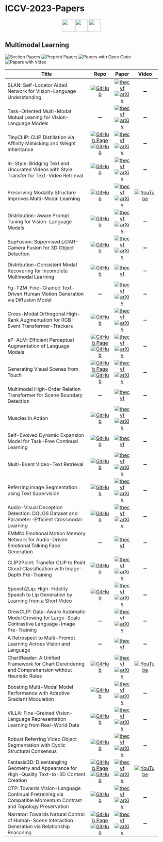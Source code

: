 # ICCV-2023-Papers

<div align="center">
    <a href="https://github.com/DmitryRyumin/ICCV-2023-Papers/blob/main/sections/scene-analysis-and-understanding.md">
        <img src="https://cdn.jsdelivr.net/gh/DmitryRyumin/NewEraAI-Papers@main/images/left.svg" width="40" />
    </a>
    <a href="https://github.com/DmitryRyumin/ICCV-2023-Papers/">
        <img src="https://cdn.jsdelivr.net/gh/DmitryRyumin/NewEraAI-Papers@main/images/home.svg" width="40" />
    </a>
    <a href="https://github.com/DmitryRyumin/ICCV-2023-Papers/blob/main/sections/human-in-the-loop-computer-vision.md">
        <img src="https://cdn.jsdelivr.net/gh/DmitryRyumin/NewEraAI-Papers@main/images/right.svg" width="40" />
    </a>
</div>

## Multimodal Learning

![Section Papers](https://img.shields.io/badge/Section%20Papers-30-42BA16) ![Preprint Papers](https://img.shields.io/badge/Preprint%20Papers-25-b31b1b) ![Papers with Open Code](https://img.shields.io/badge/Papers%20with%20Open%20Code-24-1D7FBF) ![Papers with Video](https://img.shields.io/badge/Papers%20with%20Video-3-FF0000)

| **Title** | **Repo** | **Paper** | **Video** |
|-----------|:--------:|:---------:|:---------:|
| SLAN: Self-Locator Aided Network for Vision-Language Understanding | [![GitHub](https://img.shields.io/github/stars/scok30/SLAN)](https://github.com/scok30/SLAN) | [![thecvf](https://img.shields.io/badge/pdf-thecvf-7395C5.svg)](https://openaccess.thecvf.com/content/ICCV2023/papers/Zhai_SLAN_Self-Locator_Aided_Network_for_Vision-Language_Understanding_ICCV_2023_paper.pdf) <br /> [![arXiv](https://img.shields.io/badge/arXiv-2211.16208-b31b1b.svg)](https://arxiv.org/abs/2211.16208) | :heavy_minus_sign: |
| Task-Oriented Multi-Modal Mutual Leaning for Vision-Language Models | :heavy_minus_sign: | [![thecvf](https://img.shields.io/badge/pdf-thecvf-7395C5.svg)](https://openaccess.thecvf.com/content/ICCV2023/papers/Long_Task-Oriented_Multi-Modal_Mutual_Leaning_for_Vision-Language_Models_ICCV_2023_paper.pdf) <br /> [![arXiv](https://img.shields.io/badge/arXiv-2303.17169-b31b1b.svg)](https://arxiv.org/abs/2303.17169) | :heavy_minus_sign: |
| TinyCLIP: CLIP Distillation via Affinity Mimicking and Weight Inheritance | [![GitHub Page](https://img.shields.io/badge/GitHub-Page-159957.svg)](https://github.com/microsoft/Cream/tree/main/TinyCLIP) <br /> [![GitHub](https://img.shields.io/github/stars/microsoft/Cream)](https://github.com/microsoft/Cream) | [![thecvf](https://img.shields.io/badge/pdf-thecvf-7395C5.svg)](https://openaccess.thecvf.com/content/ICCV2023/papers/Wu_TinyCLIP_CLIP_Distillation_via_Affinity_Mimicking_and_Weight_Inheritance_ICCV_2023_paper.pdf) <br /> [![arXiv](https://img.shields.io/badge/arXiv-2309.12314-b31b1b.svg)](https://arxiv.org/abs/2309.12314) | :heavy_minus_sign: |
| In-Style: Bridging Text and Uncurated Videos with Style Transfer for Text-Video Retrieval | [![GitHub](https://img.shields.io/github/stars/ninatu/in_style)](https://github.com/ninatu/in_style) | [![thecvf](https://img.shields.io/badge/pdf-thecvf-7395C5.svg)](https://openaccess.thecvf.com/content/ICCV2023/papers/Shvetsova_In-Style_Bridging_Text_and_Uncurated_Videos_with_Style_Transfer_for_ICCV_2023_paper.pdf) <br /> [![arXiv](https://img.shields.io/badge/arXiv-2309.08928-b31b1b.svg)](https://arxiv.org/abs/2309.08928) | :heavy_minus_sign: |
| Preserving Modality Structure Improves Multi-Modal Learning | [![GitHub](https://img.shields.io/github/stars/Swetha5/Multi_Sinkhorn_Knopp)](https://github.com/Swetha5/Multi_Sinkhorn_Knopp) | [![thecvf](https://img.shields.io/badge/pdf-thecvf-7395C5.svg)](https://openaccess.thecvf.com/content/ICCV2023/papers/Swetha_Preserving_Modality_Structure_Improves_Multi-Modal_Learning_ICCV_2023_paper.pdf) <br /> [![arXiv](https://img.shields.io/badge/arXiv-2308.13077-b31b1b.svg)](https://arxiv.org/abs/2308.13077) | [![YouTube](https://img.shields.io/badge/YouTube-%23FF0000.svg?style=for-the-badge&logo=YouTube&logoColor=white)](https://www.youtube.com/watch?v=KmyFxfUOGcY) |
| Distribution-Aware Prompt Tuning for Vision-Language Models | [![GitHub](https://img.shields.io/github/stars/mlvlab/DAPT)](https://github.com/mlvlab/DAPT) | [![thecvf](https://img.shields.io/badge/pdf-thecvf-7395C5.svg)](https://openaccess.thecvf.com/content/ICCV2023/papers/Cho_Distribution-Aware_Prompt_Tuning_for_Vision-Language_Models_ICCV_2023_paper.pdf) <br /> [![arXiv](https://img.shields.io/badge/arXiv-2309.03406-b31b1b.svg)](https://arxiv.org/abs/2309.03406) | :heavy_minus_sign: |
| SupFusion: Supervised LiDAR-Camera Fusion for 3D Object Detection | [![GitHub](https://img.shields.io/github/stars/IranQin/SupFusion)](https://github.com/IranQin/SupFusion) | [![thecvf](https://img.shields.io/badge/pdf-thecvf-7395C5.svg)](https://openaccess.thecvf.com/content/ICCV2023/papers/Qin_SupFusion_Supervised_LiDAR-Camera_Fusion_for_3D_Object_Detection_ICCV_2023_paper.pdf) <br /> [![arXiv](https://img.shields.io/badge/arXiv-2309.07084-b31b1b.svg)](https://arxiv.org/abs/2309.07084) | :heavy_minus_sign: |
| Distribution-Consistent Modal Recovering for Incomplete Multimodal Learning | [![GitHub](https://img.shields.io/github/stars/mdswyz/DiCMoR)](https://github.com/mdswyz/DiCMoR) | [![thecvf](https://img.shields.io/badge/pdf-thecvf-7395C5.svg)](https://openaccess.thecvf.com/content/ICCV2023/papers/Wang_Distribution-Consistent_Modal_Recovering_for_Incomplete_Multimodal_Learning_ICCV_2023_paper.pdf) | :heavy_minus_sign: |
| Fg-T2M: Fine-Grained Text-Driven Human Motion Generation via Diffusion Model | :heavy_minus_sign: | [![thecvf](https://img.shields.io/badge/pdf-thecvf-7395C5.svg)](https://openaccess.thecvf.com/content/ICCV2023/papers/Wang_Fg-T2M_Fine-Grained_Text-Driven_Human_Motion_Generation_via_Diffusion_Model_ICCV_2023_paper.pdf) <br /> [![arXiv](https://img.shields.io/badge/arXiv-2309.06284-b31b1b.svg)](https://arxiv.org/abs/2309.06284) | :heavy_minus_sign: |
| Cross-Modal Orthogonal High-Rank Augmentation for RGB-Event Transformer-Trackers | [![GitHub](https://img.shields.io/github/stars/ZHU-Zhiyu/High-Rank_RGB-Event_Tracker)](https://github.com/ZHU-Zhiyu/High-Rank_RGB-Event_Tracker) | [![thecvf](https://img.shields.io/badge/pdf-thecvf-7395C5.svg)](https://openaccess.thecvf.com/content/ICCV2023/papers/Zhu_Cross-Modal_Orthogonal_High-Rank_Augmentation_for_RGB-Event_Transformer-Trackers_ICCV_2023_paper.pdf) <br /> [![arXiv](https://img.shields.io/badge/arXiv-2307.04129-b31b1b.svg)](https://arxiv.org/abs/2307.04129) | :heavy_minus_sign: |
| eP-ALM: Efficient Perceptual Augmentation of Language Models | [![GitHub Page](https://img.shields.io/badge/GitHub-Page-159957.svg)](https://mshukor.github.io/eP-ALM.github.io/) <br /> [![GitHub](https://img.shields.io/github/stars/mshukor/eP-ALM)](https://github.com/mshukor/eP-ALM) | [![thecvf](https://img.shields.io/badge/pdf-thecvf-7395C5.svg)](https://openaccess.thecvf.com/content/ICCV2023/papers/Shukor_eP-ALM_Efficient_Perceptual_Augmentation_of_Language_Models_ICCV_2023_paper.pdf) <br /> [![arXiv](https://img.shields.io/badge/arXiv-2303.11403-b31b1b.svg)](https://arxiv.org/abs/2303.11403) | :heavy_minus_sign: |
| Generating Visual Scenes from Touch | [![GitHub Page](https://img.shields.io/badge/GitHub-Page-159957.svg)](https://fredfyyang.github.io/vision-from-touch/) <br /> [![GitHub](https://img.shields.io/github/stars/fredfyyang/vision-from-touch)](https://github.com/fredfyyang/vision-from-touch) | [![thecvf](https://img.shields.io/badge/pdf-thecvf-7395C5.svg)](https://openaccess.thecvf.com/content/ICCV2023/papers/Yang_Generating_Visual_Scenes_from_Touch_ICCV_2023_paper.pdf) <br /> [![arXiv](https://img.shields.io/badge/arXiv-2309.15117-b31b1b.svg)](https://arxiv.org/abs/2309.15117) | :heavy_minus_sign: |
| Multimodal High-Order Relation Transformer for Scene Boundary Detection | :heavy_minus_sign: | [![thecvf](https://img.shields.io/badge/pdf-thecvf-7395C5.svg)](https://openaccess.thecvf.com/content/ICCV2023/papers/Wei_Multimodal_High-order_Relation_Transformer_for_Scene_Boundary_Detection_ICCV_2023_paper.pdf) | :heavy_minus_sign: |
| Muscles in Action | [![GitHub](https://img.shields.io/github/stars/mchiquier/musclesinaction)](https://github.com/mchiquier/musclesinaction) | [![thecvf](https://img.shields.io/badge/pdf-thecvf-7395C5.svg)](https://openaccess.thecvf.com/content/ICCV2023/papers/Chiquier_Muscles_in_Action_ICCV_2023_paper.pdf) <br /> [![arXiv](https://img.shields.io/badge/arXiv-2212.02978-b31b1b.svg)](https://arxiv.org/abs/2212.02978) | :heavy_minus_sign: |
| Self-Evolved Dynamic Expansion Model for Task-Free Continual Learning | [![GitHub](https://img.shields.io/github/stars/dtuzi123/SEDEM)](https://github.com/dtuzi123/SEDEM) | [![thecvf](https://img.shields.io/badge/pdf-thecvf-7395C5.svg)](https://openaccess.thecvf.com/content/ICCV2023/papers/Ye_Self-Evolved_Dynamic_Expansion_Model_for_Task-Free_Continual_Learning_ICCV_2023_paper.pdf) | :heavy_minus_sign: |
| Multi-Event Video-Text Retrieval | [![GitHub](https://img.shields.io/github/stars/gengyuanmax/MeVTR)](https://github.com/gengyuanmax/MeVTR) | [![thecvf](https://img.shields.io/badge/pdf-thecvf-7395C5.svg)](https://openaccess.thecvf.com/content/ICCV2023/papers/Zhang_Multi-Event_Video-Text_Retrieval_ICCV_2023_paper.pdf) <br /> [![arXiv](https://img.shields.io/badge/arXiv-2308.11551-b31b1b.svg)](https://arxiv.org/abs/2308.11551) | :heavy_minus_sign: |
| Referring Image Segmentation using Text Supervision | [![GitHub](https://img.shields.io/github/stars/fawnliu/TRIS)](https://github.com/fawnliu/TRIS) | [![thecvf](https://img.shields.io/badge/pdf-thecvf-7395C5.svg)](https://openaccess.thecvf.com/content/ICCV2023/papers/Liu_Referring_Image_Segmentation_Using_Text_Supervision_ICCV_2023_paper.pdf) <br /> [![arXiv](https://img.shields.io/badge/arXiv-2308.14575-b31b1b.svg)](https://arxiv.org/abs/2308.14575) | :heavy_minus_sign: |
| Audio-Visual Deception Detection: DOLOS Dataset and Parameter-Efficient Crossmodal Learning | [![GitHub](https://img.shields.io/github/stars/NMS05/Audio-Visual-Deception-Detection-DOLOS-Dataset-and-Parameter-Efficient-Crossmodal-Learning)](https://github.com/NMS05/Audio-Visual-Deception-Detection-DOLOS-Dataset-and-Parameter-Efficient-Crossmodal-Learning) | [![thecvf](https://img.shields.io/badge/pdf-thecvf-7395C5.svg)](https://openaccess.thecvf.com/content/ICCV2023/papers/Guo_Audio-Visual_Deception_Detection_DOLOS_Dataset_and_Parameter-Efficient_Crossmodal_Learning_ICCV_2023_paper.pdf) <br /> [![arXiv](https://img.shields.io/badge/arXiv-2303.12745-b31b1b.svg)](https://arxiv.org/abs/2303.12745) | :heavy_minus_sign: |
| EMMN: Emotional Motion Memory Network for Audio-Driven Emotional Talking Face Generation | :heavy_minus_sign: | [![thecvf](https://img.shields.io/badge/pdf-thecvf-7395C5.svg)](https://openaccess.thecvf.com/content/ICCV2023/papers/Tan_EMMN_Emotional_Motion_Memory_Network_for_Audio-driven_Emotional_Talking_Face_ICCV_2023_paper.pdf) | :heavy_minus_sign: |
| CLIP2Point: Transfer CLIP to Point Cloud Classification with Image-Depth Pre-Training | [![GitHub](https://img.shields.io/github/stars/tyhuang0428/CLIP2Point)](https://github.com/tyhuang0428/CLIP2Point) | [![thecvf](https://img.shields.io/badge/pdf-thecvf-7395C5.svg)](https://openaccess.thecvf.com/content/ICCV2023/papers/Huang_CLIP2Point_Transfer_CLIP_to_Point_Cloud_Classification_with_Image-Depth_Pre-Training_ICCV_2023_paper.pdf) <br /> [![arXiv](https://img.shields.io/badge/arXiv-2210.01055-b31b1b.svg)](https://arxiv.org/abs/2210.01055) | :heavy_minus_sign: |
| Speech2Lip: High-Fidelity Speech to Lip Generation by Learning from a Short Video | [![GitHub](https://img.shields.io/github/stars/CVMI-Lab/Speech2Lip)](https://github.com/CVMI-Lab/Speech2Lip) | [![thecvf](https://img.shields.io/badge/pdf-thecvf-7395C5.svg)](https://openaccess.thecvf.com/content/ICCV2023/papers/Wu_Speech2Lip_High-fidelity_Speech_to_Lip_Generation_by_Learning_from_a_ICCV_2023_paper.pdf) <br /> [![arXiv](https://img.shields.io/badge/arXiv-2309.04814-b31b1b.svg)](https://arxiv.org/abs/2309.04814) | :heavy_minus_sign: |
| GrowCLIP: Data-Aware Automatic Model Growing for Large-Scale Contrastive Language-Image Pre-Training | :heavy_minus_sign: | [![thecvf](https://img.shields.io/badge/pdf-thecvf-7395C5.svg)](https://openaccess.thecvf.com/content/ICCV2023/papers/Deng_GrowCLIP_Data-Aware_Automatic_Model_Growing_for_Large-scale_Contrastive_Language-Image_Pre-Training_ICCV_2023_paper.pdf) <br /> [![arXiv](https://img.shields.io/badge/arXiv-2308.11331-b31b1b.svg)](https://arxiv.org/abs/2308.11331) | :heavy_minus_sign: |
| A Retrospect to Multi-Prompt Learning Across Vision and Language | :heavy_minus_sign: | [![thecvf](https://img.shields.io/badge/pdf-thecvf-7395C5.svg)](https://openaccess.thecvf.com/content/ICCV2023/papers/Chen_A_Retrospect_to_Multi-prompt_Learning_across_Vision_and_Language_ICCV_2023_paper.pdf) | :heavy_minus_sign: |
| ChartReader: A Unified Framework for Chart Derendering and Comprehension without Heuristic Rules | [![GitHub](https://img.shields.io/github/stars/zhiqic/ChartReader)](https://github.com/zhiqic/ChartReader) | [![thecvf](https://img.shields.io/badge/pdf-thecvf-7395C5.svg)](https://openaccess.thecvf.com/content/ICCV2023/papers/Cheng_ChartReader_A_Unified_Framework_for_Chart_Derendering_and_Comprehension_without_ICCV_2023_paper.pdf) <br /> [![arXiv](https://img.shields.io/badge/arXiv-2304.02173-b31b1b.svg)](https://arxiv.org/abs/2304.02173) | [![YouTube](https://img.shields.io/badge/YouTube-%23FF0000.svg?style=for-the-badge&logo=YouTube&logoColor=white)](https://www.youtube.com/watch?v=VIOGL4gF06w) |
| Boosting Multi-Modal Model Performance with Adaptive Gradient Modulation | [![GitHub](https://img.shields.io/github/stars/lihong2303/AGM_ICCV2023)](https://github.com/lihong2303/AGM_ICCV2023) | [![thecvf](https://img.shields.io/badge/pdf-thecvf-7395C5.svg)](https://openaccess.thecvf.com/content/ICCV2023/papers/Li_Boosting_Multi-modal_Model_Performance_with_Adaptive_Gradient_Modulation_ICCV_2023_paper.pdf) <br /> [![arXiv](https://img.shields.io/badge/arXiv-2308.07686-b31b1b.svg)](https://arxiv.org/abs/2308.07686) | :heavy_minus_sign: |
| ViLLA: Fine-Grained Vision-Language Representation Learning from Real-World Data | [![GitHub](https://img.shields.io/github/stars/StanfordMIMI/villa)](https://github.com/StanfordMIMI/villa) | [![thecvf](https://img.shields.io/badge/pdf-thecvf-7395C5.svg)](https://openaccess.thecvf.com/content/ICCV2023/papers/Varma_ViLLA_Fine-Grained_Vision-Language_Representation_Learning_from_Real-World_Data_ICCV_2023_paper.pdf) <br /> [![arXiv](https://img.shields.io/badge/arXiv-2308.11194-b31b1b.svg)](https://arxiv.org/abs/2308.11194) | :heavy_minus_sign: |
| Robust Referring Video Object Segmentation with Cyclic Structural Consensus | [![GitHub](https://img.shields.io/github/stars/lxa9867/R2VOS)](https://github.com/lxa9867/R2VOS) | [![thecvf](https://img.shields.io/badge/pdf-thecvf-7395C5.svg)](https://openaccess.thecvf.com/content/ICCV2023/papers/Li_Robust_Referring_Video_Object_Segmentation_with_Cyclic_Structural_Consensus_ICCV_2023_paper.pdf) <br /> [![arXiv](https://img.shields.io/badge/arXiv-2207.01203-b31b1b.svg)](https://arxiv.org/abs/2207.01203) | :heavy_minus_sign: |
| Fantasia3D: Disentangling Geometry and Appearance for High-Quality Text-to-3D Content Creation | [![GitHub Page](https://img.shields.io/badge/GitHub-Page-159957.svg)](https://fantasia3d.github.io/) <br /> [![GitHub](https://img.shields.io/github/stars/Gorilla-Lab-SCUT/Fantasia3D)](https://github.com/Gorilla-Lab-SCUT/Fantasia3D) | [![thecvf](https://img.shields.io/badge/pdf-thecvf-7395C5.svg)](https://openaccess.thecvf.com/content/ICCV2023/papers/Chen_Fantasia3D_Disentangling_Geometry_and_Appearance_for_High-quality_Text-to-3D_Content_Creation_ICCV_2023_paper.pdf) <br /> [![arXiv](https://img.shields.io/badge/arXiv-2303.13873-b31b1b.svg)](https://arxiv.org/abs/2303.13873) | [![YouTube](https://img.shields.io/badge/YouTube-%23FF0000.svg?style=for-the-badge&logo=YouTube&logoColor=white)](https://www.youtube.com/watch?v=Xbzl4HzFiNo) |
| CTP: Towards Vision-Language Continual Pretraining via Compatible Momentum Contrast and Topology Preservation | [![GitHub](https://img.shields.io/github/stars/KevinLight831/CTP)](https://github.com/KevinLight831/CTP) | [![thecvf](https://img.shields.io/badge/pdf-thecvf-7395C5.svg)](https://openaccess.thecvf.com/content/ICCV2023/papers/Zhu_CTPTowards_Vision-Language_Continual_Pretraining_via_Compatible_Momentum_Contrast_and_Topology_ICCV_2023_paper.pdf) <br /> [![arXiv](https://img.shields.io/badge/arXiv-2308.07146-b31b1b.svg)](https://arxiv.org/abs/2308.07146) | :heavy_minus_sign: |
| Narrator: Towards Natural Control of Human-Scene Interaction Generation via Relationship Reasoning | [![GitHub Page](https://img.shields.io/badge/GitHub-Page-159957.svg)](https://haibiaoxuan.github.io/Narrator/) <br /> [![GitHub](https://img.shields.io/github/stars/HaibiaoXuan/Narrator)](https://github.com/HaibiaoXuan/Narrator) | [![thecvf](https://img.shields.io/badge/pdf-thecvf-7395C5.svg)](https://openaccess.thecvf.com/content/ICCV2023/papers/Xuan_Narrator_Towards_Natural_Control_of_Human-Scene_Interaction_Generation_via_Relationship_ICCV_2023_paper.pdf) <br /> [![arXiv](https://img.shields.io/badge/arXiv-2303.09410-b31b1b.svg)](https://arxiv.org/abs/2303.09410) | :heavy_minus_sign: |
